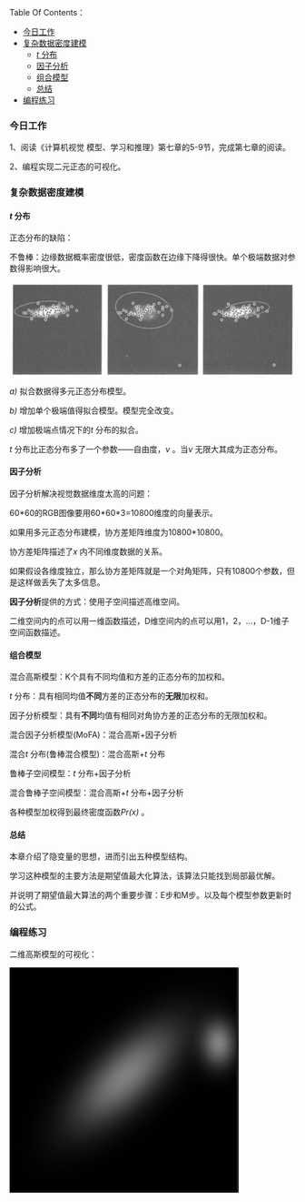 Table Of Contents：

+ [今日工作](#今日工作)
+ [复杂数据密度建模](#复杂数据密度建模)
  + [*t* 分布](#t-分布)
  + [因子分析](#因子分析)
  + [组合模型](#组合模型)
  + [总结](#总结)
+ [编程练习](#编程练习)



### 今日工作

1、阅读《计算机视觉 模型、学习和推理》第七章的5-9节，完成第七章的阅读。

2、编程实现二元正态的可视化。

### 复杂数据密度建模

#### *t* 分布

正态分布的缺陷：

不鲁棒：边缘数据概率密度很低，密度函数在边缘下降得很快。单个极端数据对参数得影响很大。

![](https://github.com/fantasy995/ComputerVision/blob/main/images/Snipaste_2020-10-24_16-56-46.png?raw=true)

*a)* 拟合数据得多元正态分布模型。

*b)* 增加单个极端值得拟合模型。模型完全改变。

*c)* 增加极端点情况下的*t* 分布的拟合。

*t* 分布比正态分布多了一个参数——自由度，*ν* 。当*ν* 无限大其成为正态分布。

#### 因子分析

因子分析解决视觉数据维度太高的问题：

60\*60的RGB图像要用60\*60\*3=10800维度的向量表示。

如果用多元正态分布建模，协方差矩阵维度为10800\*10800。

协方差矩阵描述了*x* 内不同维度数据的关系。

如果假设各维度独立，那么协方差矩阵就是一个对角矩阵，只有10800个参数，但是这样做丢失了太多信息。

**因子分析**提供的方式：使用子空间描述高维空间。

二维空间内的点可以用一维函数描述，D维空间内的点可以用1，2，...，D-1维子空间函数描述。

#### 组合模型

混合高斯模型：K个具有不同均值和方差的正态分布的加权和。

*t* 分布：具有相同均值**不同**方差的正态分布的**无限**加权和。

因子分析模型：具有**不同**均值有相同对角协方差的正态分布的无限加权和。



混合因子分析模型(MoFA)：混合高斯+因子分析

混合*t* 分布(鲁棒混合模型)：混合高斯+*t* 分布

鲁棒子空间模型：*t* 分布+因子分析

混合鲁棒子空间模型：混合高斯+*t* 分布+因子分析



各种模型加权得到最终密度函数*Pr(x)* 。

#### 总结

本章介绍了隐变量的思想，进而引出五种模型结构。

学习这种模型的主要方法是期望值最大化算法，该算法只能找到局部最优解。

并说明了期望值最大算法的两个重要步骤：E步和M步。以及每个模型参数更新时的公式。

### 编程练习

二维高斯模型的可视化：

![](https://github.com/fantasy995/ComputerVision/blob/main/images/Snipaste_2020-10-24_21-28-22.png?raw=true)

